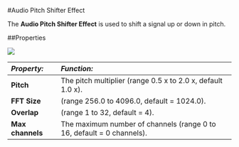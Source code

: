 #Audio Pitch Shifter Effect

The __Audio Pitch Shifter Effect__ is used to shift a signal up or down in pitch.


##Properties

![](../uploads/Main/AudioPitchShifterEffect.png) 


|**_Property:_** |**_Function:_** |
|:---|:---|
|__Pitch__ |The pitch multiplier (range 0.5 x to 2.0 x, default 1.0 x).|
|__FFT Size__ | (range 256.0 to 4096.0, default = 1024.0).|
|__Overlap__ | (range 1 to 32, default = 4).|
|__Max channels__ | The maximum number of channels (range 0 to 16, default = 0 channels).|


